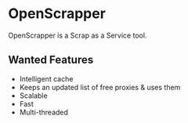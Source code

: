 # OpenScrapper
OpenScrapper is a Scrap as a Service tool.

## Wanted Features

 * Intelligent cache
 * Keeps an updated list of free proxies & uses them
 * Scalable
 * Fast
 * Multi-threaded
